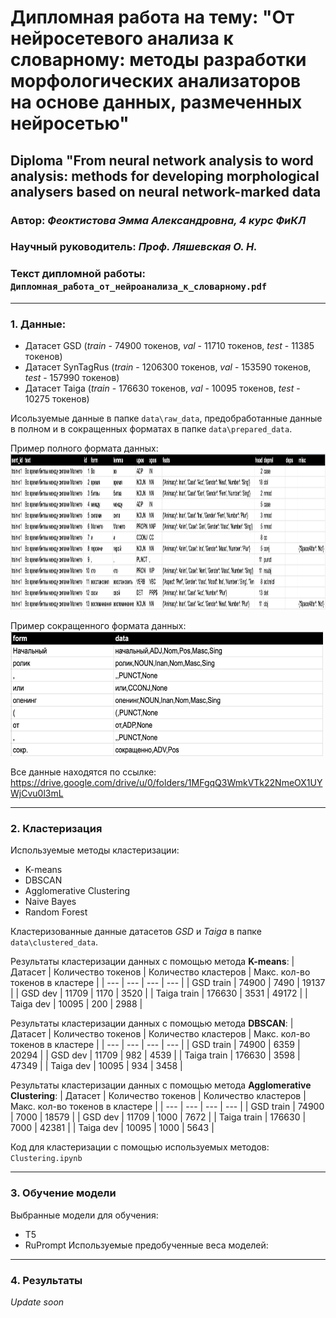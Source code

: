 # Дипломная работа на тему: "От нейросетевого анализа к словарному: методы разработки морфологических анализаторов на основе данных, размеченных нейросетью"
## Diploma "From neural network analysis to word analysis: methods for developing morphological analysers based on neural network-marked data
### Автор: _Феоктистова Эмма Александровна, 4 курс ФиКЛ_
### Научный руководитель: _Проф. Ляшевская О. Н._
### Текст дипломной работы: `Дипломная_работа_от_нейроанализа_к_словарному.pdf`
  ---
### 1. Данные:
- Датасет GSD (_train_ - 74900 токенов, _val_ - 11710 токенов, _test_ - 11385 токенов)
- Датасет SynTagRus (_train_ - 1206300 токенов, _val_ - 153590 токенов, _test_ - 157990 токенов)
- Датасет Taiga (_train_ - 176630 токенов, _val_ - 10095 токенов, _test_ - 10275 токенов)

Исользуемые данные в папке `data\raw_data`, предобработанные данные в полном и в сокращенных форматах в папке `data\prepared_data`.

  Пример полного формата данных:  
<img src="./images/image_full_data.png" width="2500" height="250" />
  
  Пример сокращенного формата данных:  
<img src="./images/image_data.png" width="500" height="200" />
  
  Все данные находятся по ссылке: https://drive.google.com/drive/u/0/folders/1MFgqQ3WmkVTk22NmeOX1UYWjCvu0l3mL
  
  ---
### 2. Кластеризация
Используемые методы кластеризации:
- K-means
- DBSCAN
- Agglomerative Clustering
- Naive Bayes
- Random Forest

Кластеризованные данные датасетов _GSD_ и _Taiga_ в папке `data\clustered_data`.
 
 Результаты кластеризации данных с помощью метода __K-means__:
 | Датасет | Количество токенов | Количество кластеров | Макс. кол-во токенов в кластере |
 | --- | --- | --- | --- |
 | GSD train  | 74900 | 7490 | 19137 |
 | GSD dev | 11709 | 1170 | 3520 |
 | Taiga train  | 176630 | 3531 | 49172 |
 | Taiga dev | 10095 | 200 | 2988 |
 
 Результаты кластеризации данных с помощью метода __DBSCAN__:
  | Датасет | Количество токенов | Количество кластеров | Макс. кол-во токенов в кластере |
 | --- | --- | --- | --- |
 | GSD train  | 74900 | 6359 | 20294 |
 | GSD dev | 11709 | 982 | 4539 |
 | Taiga train  | 176630 | 3598 | 47349 |
 | Taiga dev | 10095 | 934 | 3458 |
 
  Результаты кластеризации данных с помощью метода __Agglomerative Clustering__:
  | Датасет | Количество токенов | Количество кластеров | Макс. кол-во токенов в кластере |
 | --- | --- | --- | --- |
 | GSD train  | 74900 | 7000 | 18579 |
 | GSD dev | 11709 | 1000 | 7672 |
 | Taiga train  | 176630 | 7000 | 42381 |
 | Taiga dev | 10095 | 1000 | 5643 |
 
 Код для кластеризации с помощью используемых методов: `Clustering.ipynb`
 
 ---
### 3. Обучение модели
Выбранные модели для обучения:
- T5
- RuPrompt
Используемые предобученные веса моделей:

---
### 4. Результаты
_Update soon_
